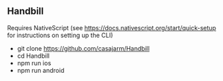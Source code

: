 ## Handbill
Requires NativeScript (see https://docs.nativescript.org/start/quick-setup for instructions on setting up the CLI)


* git clone https://github.com/casajarm/Handbill
* cd Handbill
* npm run ios
* npm run android